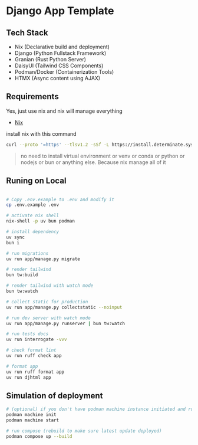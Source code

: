 # Django App Template

## Tech Stack

- Nix (Declarative build and deployment)
- Django (Python Fullstack Framework)
- Granian (Rust Python Server)
- DaisyUI (Tailwind CSS Components)
- Podman/Docker (Containerization Tools)
- HTMX (Async content using AJAX)

## Requirements

Yes, just use nix and nix will manage everything

- [Nix](https://zero-to-nix.com/)

install nix with this command
```sh
curl --proto '=https' --tlsv1.2 -sSf -L https://install.determinate.systems/nix | sh -s -- install
```

> no need to install virtual environment or venv or conda or python or nodejs or bun or anything else. Because nix manage all of it

## Runing on Local

```bash

# Copy .env.example to .env and modify it
cp .env.example .env

# activate nix shell
nix-shell -p uv bun podman

# install dependency
uv sync
bun i

# run migrations
uv run app/manage.py migrate

# render tailwind
bun tw:build

# render tailwind with watch mode
bun tw:watch

# collect static for production
uv run app/manage.py collectstatic --noinput

# run dev server with watch mode
uv run app/manage.py runserver | bun tw:watch

# run tests docs
uv run interrogate -vvv

# check format lint
uv run ruff check app

# format app
uv run ruff format app
uv run djhtml app
```

## Simulation of deployment

```sh
# (optional) if you don't have podman machine instance initiated and running (make sure already inside nix-shell)
podman machine init
podman machine start

# run compose (rebuild to make sure latest update deployed)
podman compose up --build
```

